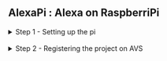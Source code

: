 ## AlexaPi : Alexa on RaspberriPi ##

<details>
  <summary>Step 1 - Setting up the pi</summary>
  <br />
   1) Copy the contents of the setup folder onto your desktop <br />
   2) Install etcher into your pc <br />
   3) Burn Raspian.img to the given sd card using etcher <br />
   4) insert the sd card into the raspberry pi <br />
   5) Poweron the rpi <br />
  </details>
  <br />
<details>
  <summary>Step 2 - Registering the project on AVS</summary>
  <br />
   1) Create an amazon developers account at  https://developer.amazon.com <br />
   2) Click the ALEXA VOICE SERVICE button <br />
   3) Click the GET STARTED button, then click the CREATE PRODUCT button. <br />
   4) Fill in Product Information</br>
        &nbsp;&nbsp;&nbsp;&nbsp;&nbsp;&nbsp;&nbsp;&nbsp;4.1) Product Name: Use AVS Tutorials Project. <br />
         &nbsp;&nbsp;&nbsp;&nbsp;&nbsp;&nbsp;&nbsp;&nbsp;4.2) Product ID: Use PrototypePi. No spaces are allowed for the Product ID field. <br />
         &nbsp;&nbsp;&nbsp;&nbsp;&nbsp;&nbsp;&nbsp;&nbsp;4.3) Select Alexa-Enabled Device for Please Select Your Product Type. Select No for Will your device use a companion app? <br />
         &nbsp;&nbsp;&nbsp;&nbsp;&nbsp;&nbsp;&nbsp;&nbsp;4.4) Choose Other for Product Category and write Prototype in the (please specify) and Brief product description field. <br />
         &nbsp;&nbsp;&nbsp;&nbsp;&nbsp;&nbsp;&nbsp;&nbsp;4.5) Select Hands-free for How will users interact with your product? <br />
         &nbsp;&nbsp;&nbsp;&nbsp;&nbsp;&nbsp;&nbsp;&nbsp;4.6) Skip the Upload an image step. This is not required for prototyping. <br />
         &nbsp;&nbsp;&nbsp;&nbsp;&nbsp;&nbsp;&nbsp;&nbsp;4.7) Select No for Do you intend to distribute this product commercially? <br />
         &nbsp;&nbsp;&nbsp;&nbsp;&nbsp;&nbsp;&nbsp;&nbsp;4.8) Select No for Is this a children’s product or is it otherwise directed to children younger than 13 years old? <br />
         &nbsp;&nbsp;&nbsp;&nbsp;&nbsp;&nbsp;&nbsp;&nbsp;4.9) Click NEXT to continue. <br />

  </details>



